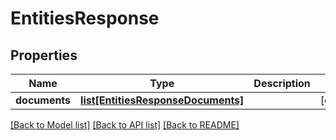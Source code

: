 # EntitiesResponse

## Properties
Name | Type | Description | Notes
------------ | ------------- | ------------- | -------------
**documents** | [**list[EntitiesResponseDocuments]**](EntitiesResponseDocuments.md) |  | [optional] 

[[Back to Model list]](../README.md#documentation-for-models) [[Back to API list]](../README.md#documentation-for-api-endpoints) [[Back to README]](../README.md)


